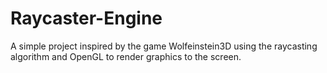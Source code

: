 # Raycaster-Engine
A simple project inspired by the game Wolfeinstein3D using the raycasting algorithm and OpenGL to render graphics to the screen.
